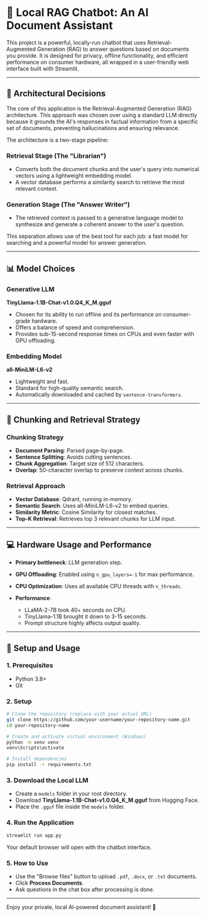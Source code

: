 # 🤖 Local RAG Chatbot: An AI Document Assistant

This project is a powerful, locally-run chatbot that uses Retrieval-Augmented Generation (RAG) to answer questions based on documents you provide. It is designed for privacy, offline functionality, and efficient performance on consumer hardware, all wrapped in a user-friendly web interface built with Streamlit.

---

## 🏩 Architectural Decisions

The core of this application is the Retrieval-Augmented Generation (RAG) architecture. This approach was chosen over using a standard LLM directly because it grounds the AI's responses in factual information from a specific set of documents, preventing hallucinations and ensuring relevance.

The architecture is a two-stage pipeline:

### Retrieval Stage (The "Librarian")

* Converts both the document chunks and the user's query into numerical vectors using a lightweight embedding model.
* A vector database performs a similarity search to retrieve the most relevant context.

### Generation Stage (The "Answer Writer")

* The retrieved context is passed to a generative language model to synthesize and generate a coherent answer to the user's question.

This separation allows use of the best tool for each job: a fast model for searching and a powerful model for answer generation.

---

## 📊 Model Choices

### Generative LLM

**TinyLlama-1.1B-Chat-v1.0.Q4\_K\_M.gguf**

* Chosen for its ability to run offline and its performance on consumer-grade hardware.
* Offers a balance of speed and comprehension.
* Provides sub-15-second response times on CPUs and even faster with GPU offloading.

### Embedding Model

**all-MiniLM-L6-v2**

* Lightweight and fast.
* Standard for high-quality semantic search.
* Automatically downloaded and cached by `sentence-transformers`.

---

## 📜 Chunking and Retrieval Strategy

### Chunking Strategy

* **Document Parsing**: Parsed page-by-page.
* **Sentence Splitting**: Avoids cutting sentences.
* **Chunk Aggregation**: Target size of 512 characters.
* **Overlap**: 50-character overlap to preserve context across chunks.

### Retrieval Approach

* **Vector Database**: Qdrant, running in-memory.
* **Semantic Search**: Uses all-MiniLM-L6-v2 to embed queries.
* **Similarity Metric**: Cosine Similarity for closest matches.
* **Top-K Retrieval**: Retrieves top 3 relevant chunks for LLM input.

---

## 💻 Hardware Usage and Performance

* **Primary bottleneck**: LLM generation step.
* **GPU Offloading**: Enabled using `n_gpu_layers=-1` for max performance.
* **CPU Optimization**: Uses all available CPU threads with `n_threads`.
* **Performance**:

  * LLaMA-2-7B took 40+ seconds on CPU.
  * TinyLlama-1.1B brought it down to 3-15 seconds.
  * Prompt structure highly affects output quality.

---

## 🚀 Setup and Usage

### 1. Prerequisites

* Python 3.8+
* Git

### 2. Setup

```bash
# Clone the repository (replace with your actual URL)
git clone https://github.com/your-username/your-repository-name.git
cd your-repository-name

# Create and activate virtual environment (Windows)
python -m venv venv
venv\Scripts\activate

# Install dependencies
pip install -r requirements.txt
```

### 3. Download the Local LLM

* Create a `models` folder in your root directory.
* Download **TinyLlama-1.1B-Chat-v1.0.Q4\_K\_M.gguf** from Hugging Face.
* Place the `.gguf` file inside the `models` folder.

### 4. Run the Application

```bash
streamlit run app.py
```

Your default browser will open with the chatbot interface.

### 5. How to Use

* Use the "Browse files" button to upload `.pdf`, `.docx`, or `.txt` documents.
* Click **Process Documents**.
* Ask questions in the chat box after processing is done.

---

Enjoy your private, local AI-powered document assistant! 🚀
